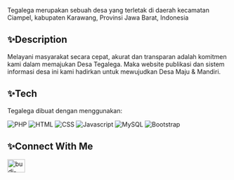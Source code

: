 Tegalega merupakan sebuah desa yang terletak di daerah kecamatan Ciampel, kabupaten Karawang, Provinsi Jawa Barat, Indonesia

## ✨Description
Melayani masyarakat secara cepat, akurat dan transparan adalah komitmen kami dalam memajukan Desa Tegalega. Maka website publikasi dan sistem informasi desa ini kami hadirkan untuk mewujudkan Desa Maju & Mandiri.

## ✨Tech
Tegalega dibuat dengan menggunakan: 

![PHP](https://img.shields.io/badge/-PHP-yellow)
![HTML](https://img.shields.io/badge/-HTML-yellow)
![CSS](https://img.shields.io/badge/-CSS-yellow)
![Javascript](https://img.shields.io/badge/-JAVASCRIPT-yellow)
![MySQL](https://img.shields.io/badge/-MYSQL-yellow)
![Bootstrap](https://img.shields.io/badge/-BOOTSTRAP-yellow)

## ✨Connect With Me

<p align="left">
<a href="https://linkedin.com/in/budi-setiawan15" target="blank"><img align="center" src="https://raw.githubusercontent.com/rahuldkjain/github-profile-readme-generator/master/src/images/icons/Social/linked-in-alt.svg" alt="budi-setiawan15" height="30" width="40" /></a>
</p>
